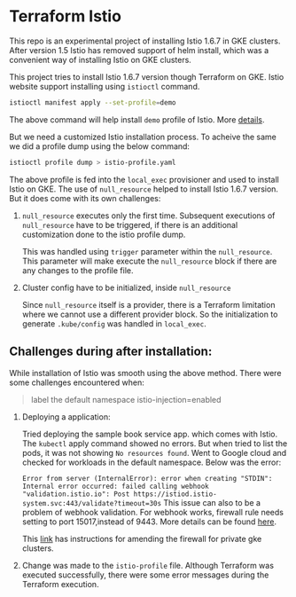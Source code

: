 # Terraform Istio

This repo is an experimental project of installing Istio 1.6.7 in GKE clusters. After version 1.5 Istio has removed support of helm install, which was a convenient way of installing Istio on GKE clusters.

This project tries to install Istio 1.6.7 version though Terraform on GKE. Istio website support installing using `istioctl` command. 

```bash
istioctl manifest apply --set-profile=demo
```
The above command will help install `demo` profile of Istio. More [details][1].

But we need a customized Istio installation process. To acheive the same we did a profile dump using the below command:

```bash
istioctl profile dump > istio-profile.yaml
```

The above profile is fed into the `local_exec` provisioner and used to install Istio on GKE. The use of `null_resource` helped to install Istio 1.6.7 version. But it does come with its own challenges:

1. `null_resource` executes only the first time. Subsequent executions of `null_resource` have to be triggered, if there is an additional customization done to the istio profile dump.

    This was handled using `trigger` parameter within the `null_resource`. This parameter will make execute the `null_resource` block if there are any changes to the profile file.

2. Cluster config have to be initialized, inside `null_resource`

    Since `null_resource` itself is a provider, there is a Terraform limitation where we cannot use a different provider block. So the initialization to generate `.kube/config` was handled in `local_exec`.


## Challenges during after installation:

While installation of Istio was smooth using the above method. There were some challenges encountered when:

> label the default namespace istio-injection=enabled

1. Deploying a application:

    Tried deploying the sample book service app. which comes with Istio. The `kubectl` apply command showed no errors. But when tried to list the pods, it was not showing `No resources found`. Went to Google cloud and checked for workloads in the default namespace. Below was the error:

    `
    Error from server (InternalError): error when creating "STDIN": Internal error occurred: failed calling webhook "validation.istio.io": Post https://istiod.istio-system.svc:443/validate?timeout=30s
    `
    This issue can also to be a problem of webhook validation. For webhook works, firewall rule needs setting to port 15017,instead of 9443. More details can be found [here][2].

    This [link][3] has instructions for amending the firewall for private gke clusters.

2. Change was made to the `istio-profile` file. Although Terraform was executed successfully, there were some  error messages during the Terraform execution.

[1]: https://istio.io/latest/docs/setup/additional-setup/config-profiles/
[2]: https://github.com/istio/istio/issues/22319
[3]: https://istio.io/latest/docs/setup/platform-setup/gke/